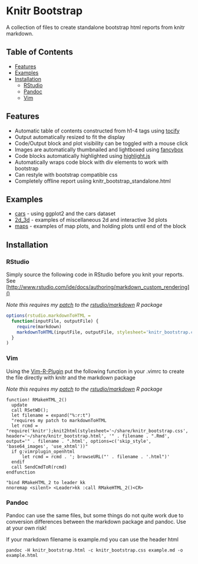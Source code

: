 # Knitr Bootstrap #

A collection of files to create standalone bootstrap html reports from knitr markdown.

## Table of Contents

* [Features](#features)
* [Examples](#examples)
* [Installation](#installation)
  * [RStudio](#rstudio)
  * [Pandoc](#pandoc)
  * [Vim](#vim)

## Features ##
* Automatic table of contents constructed from h1-4 tags using [tocify]
* Output automatically resized to fit the display
* Code/Output block and plot visibility can be toggled with a mouse click
* Images are automatically thumbnailed and lightboxed using [fancybox]
* Code blocks automatically highlighted using [highlight.js]
* Automatically wraps code block with div elements to work with bootstrap
* Can restyle with bootstrap compatible css
* Completely offline report usiing knitr_bootstrap_standalone.html

## Examples ##

* [cars] - using ggplot2 and the cars dataset
* [2d_3d] - examples of miscellaneous 2d and interactive 3d plots
* [maps] - examples of map plots, and holding plots until end of the block

## Installation ##

### RStudio ###

Simply source the following code in RStudio before you knit your reports.
See [http://www.rstudio.com/ide/docs/authoring/markdown_custom_rendering]()

*Note this requires my [patch] to the [rstudio/markdown] R package*
```r
options(rstudio.markdownToHTML =
  function(inputFile, outputFile) {
    require(markdown)
    markdownToHTML(inputFile, outputFile, stylesheet='knitr_bootstrap.css', header='knitr_bootstrap.html')
  }
)
```

### Vim ###

Using the [Vim-R-Plugin](https://github.com/vim-scripts/Vim-R-plugin) put the following function in your .vimrc to create the file directly with knitr and the markdown package

*Note this requires my [patch] to the [rstudio/markdown] R package*
```vim
function! RMakeHTML_2()
  update
  call RSetWD();
  let filename = expand("%:r:t")
  "requires my patch to markdownToHTML
  let rcmd = "require('knitr');knit2html(stylesheet='~/share/knitr_bootstrap.css', header='~/share/knitr_bootstrap.html', '" . filename . ".Rmd', output='" . filename . ".html', options=c('skip_style', 'base64_images', 'use_xhtml'))"
  if g:vimrplugin_openhtml
      let rcmd = rcmd . '; browseURL("' . filename . '.html")'
  endif
  call SendCmdToR(rcmd)
endfunction

"bind RMakeHTML_2 to leader kk
nnoremap <silent> <Leader>kk :call RMakeHTML_2()<CR>
```

### Pandoc ###
Pandoc can use the same files, but some things do not quite work due to
conversion differences between the markdown package and pandoc.  Use at your
own risk!

If your markdown filename is example.md you can use the header html
```console
pandoc -H knitr_bootstrap.html -c knitr_bootstrap.css example.md -o example.html
```

[highlight.js]: https://github.com/isagalaev/highlight.js
[tocify]: http://gregfranko.com/jquery.tocify.js
[patch]: https://github.com/rstudio/markdown/pull/23
[rstudio/markdown]: https://github.com/rstudio/markdown
[fancybox]: http://fancyapps.com/fancybox

[2d_3d]: http://htmlpreview.github.com/?https://github.com/jimhester/knitr_bootstrap/blob/master/examples/2d_3d.html
[cars]: http://htmlpreview.github.com/?https://github.com/jimhester/knitr_bootstrap/blob/master/examples/cars.html
[maps]: http://htmlpreview.github.com/?https://github.com/jimhester/knitr_bootstrap/blob/master/examples/maps.html
